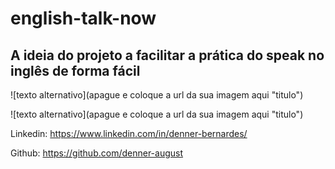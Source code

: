 # english-talk-now

## A ideia do projeto a facilitar a prática do speak no inglês de forma fácil

![texto alternativo](apague e coloque a url da sua imagem aqui "titulo")

![texto alternativo](apague e coloque a url da sua imagem aqui "titulo")

Linkedin: https://www.linkedin.com/in/denner-bernardes/

Github: https://github.com/denner-august
